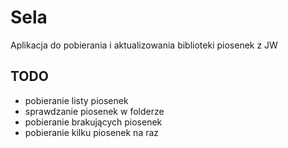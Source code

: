 # Sela
Aplikacja do pobierania i aktualizowania biblioteki piosenek z JW

## TODO
- pobieranie listy piosenek
- sprawdzanie piosenek w folderze
- pobieranie brakujących piosenek
- pobieranie kilku piosenek na raz
